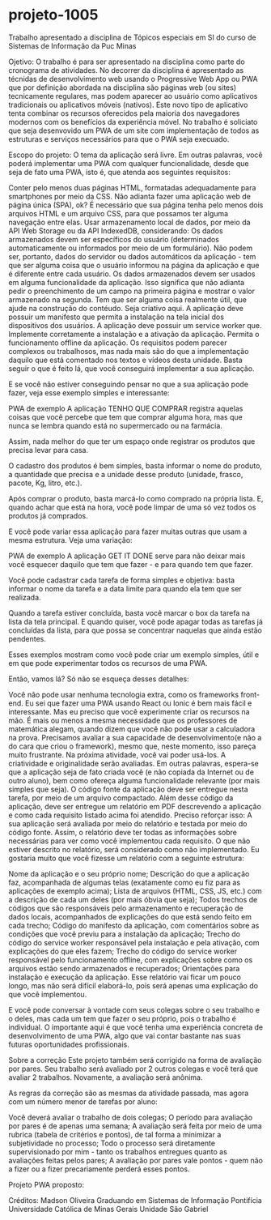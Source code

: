 # projeto-1005
Trabalho apresentado a disciplina de Tópicos especiais em SI do curso de Sistemas de Informação da Puc Minas

Ojetivo: O trabalho é para ser apresentado na disciplina como parte do cronograma de atividades. No decorrer da disciplina é apresentado as técnidas de desenvolvimento web usando o Progressive Web App ou PWA que por definição abordada na disciplina são páginas web (ou sites) tecnicamente regulares, mas podem aparecer ao usuário como aplicativos tradicionais ou aplicativos móveis (nativos). Este novo tipo de aplicativo tenta combinar os recursos oferecidos pela maioria dos navegadores modernos com os benefícios da experiência móvel. No trabalho é soliciato que seja desenvovido um PWA de um site com implementação de todos as estruturas e serviços necessários para que o PWA seja execuado.

Escopo do projeto: O tema da aplicação será livre. Em outras palavras, você poderá implementar uma PWA com qualquer funcionalidade, desde que seja de fato uma PWA, isto é, que atenda aos seguintes requisitos:

Conter pelo menos duas páginas HTML, formatadas adequadamente para smartphones por meio da CSS. Não adianta fazer uma aplicação web de página única (SPA), ok? É necessário que sua página tenha pelo menos dois arquivos HTML e um arquivo CSS, para que possamos ter alguma navegação entre elas.
Usar armazenamento local de dados, por meio da API Web Storage ou da API IndexedDB, considerando:
Os dados armazenados devem ser específicos do usuário (determinados automaticamente ou informados por meio de um formulário). Não podem ser, portanto, dados do servidor ou dados automáticos da aplicação - tem que ser alguma coisa que o usuário informou na página da aplicação e que é diferente entre cada usuário.
Os dados armazenados devem ser usados em alguma funcionalidade da aplicação. Isso significa que não adianta pedir o preenchimento de um campo na primeira página e mostrar o valor armazenado na segunda. Tem que ser alguma coisa realmente útil, que ajude na construção do contéudo. Seja criativo aqui.
A aplicação deve possuir um manifesto que permita a instalação na tela inicial dos dispositivos dos usuários.
A aplicação deve possuir um service worker que.
Implemente corretamente a instalação e a ativação da aplicação.
Permita o funcionamento offline da aplicação.
Os requisitos podem parecer complexos ou trabalhosos, mas nada mais são do que a implementação daquilo que está comentado nos textos e vídeos desta unidade. Basta seguir o que é feito lá, que você conseguirá implementar a sua aplicação.

E se você não estiver conseguindo pensar no que a sua aplicação pode fazer, veja esse exemplo simples e interessante:

PWA de exemplo
A aplicação TENHO QUE COMPRAR registra aquelas coisas que você percebe que tem que comprar alguma hora, mas que nunca se lembra quando está no supermercado ou na farmácia.

Assim, nada melhor do que ter um espaço onde registrar os produtos que precisa levar para casa.

O cadastro dos produtos é bem simples, basta informar o nome do produto, a quantidade que precisa e a unidade desse produto (unidade, frasco, pacote, Kg, litro, etc.).

Após comprar o produto, basta marcá-lo como comprado na própria lista. E, quando achar que está na hora, você pode limpar de uma só vez todos os produtos já comprados.

E você pode variar essa aplicação para fazer muitas outras que usam a mesma estrutura. Veja uma variação:

PWA de exemplo
A aplicação GET IT DONE serve para não deixar mais você esquecer daquilo que tem que fazer - e para quando tem que fazer.

Você pode cadastrar cada tarefa de forma simples e objetiva: basta informar o nome da tarefa e a data limite para quando ela tem que ser realizada.

Quando a tarefa estiver concluída, basta você marcar o box da tarefa na lista da tela principal. E quando quiser, você pode apagar todas as tarefas já concluídas da lista, para que possa se concentrar naquelas que ainda estão pendentes. 

Esses exemplos mostram como você pode criar um exemplo simples, útil e em que pode experimentar todos os recursos de uma PWA.

Então, vamos lá? Só não se esqueça desses detalhes:

Você não pode usar nenhuma tecnologia extra, como os frameworks front-end. Eu sei que fazer uma PWA usando React ou Ionic é bem mais fácil e interessante. Mas eu preciso que você experimente criar os recursos na mão. É mais ou menos a mesma necessidade que os professores de matemática alegam, quando dizem que você não pode usar a calculadora na prova. Precisamos avaliar a sua capacidade de desenvolvimento(e não a do cara que criou o framework), mesmo que, neste momento, isso pareça muito frustrante. Na próxima atividade, você vai poder usá-los.
A criatividade e originalidade serão avaliadas. Em outras palavras, espera-se que a aplicação seja de fato criada você (e não copiada da Internet ou de outro aluno), bem como ofereça alguma funcionalidade relevante (por mais simples que seja).
O código fonte da aplicação deve ser entregue nesta tarefa, por meio de um arquivo compactado.
Além desse código da aplicação, deve ser entregue um relatório em PDF descrevendo a aplicação e como cada requisito listado acima foi atendido.
Preciso reforçar isso: A sua aplicação será avaliada por meio do relatório e testada por meio do código fonte. Assim, o relatório deve ter todas as informações sobre necessárias para ver como você implementou cada requisito. O que não estiver descrito no relatório, será considerado como não implementado. Eu gostaria muito que você fizesse um relatório com a seguinte estrutura:

Nome da aplicação e o seu próprio nome;
Descrição do que a aplicação faz, acompanhada de algumas telas (exatamente como eu fiz para as aplicações de exemplo acima);
Lista de arquivos (HTML, CSS, JS, etc.) com a descrição de cada um deles (por mais óbvia que seja);
Todos trechos de códigos que são responsáveis pelo armazenamento e recuperação de dados locais, acompanhados de explicações do que está sendo feito em cada trecho;
Código do manifesto da aplicação, com comentários sobre as condições que você previu para a instalação da aplicação;
Trecho do código do service worker responsável pela instalação e pela ativação, com explicações do que eles fazem;
Trecho do código do service worker responsável pelo funcionamento offline, com explicações sobre como os arquivos estão sendo armazenados e recuperados;
Orientações para instalação e execução da aplicação.
Esse relatório vai ficar um pouco longo, mas não será difícil elaborá-lo, pois será apenas uma explicação do que você implementou.

E você pode conversar à vontade com seus colegas sobre o seu trabalho e o deles, mas cada um tem que fazer o seu próprio, pois o trabalho é individual. O importante aqui é que você tenha uma experiência concreta de desenvolvimento de uma PWA, algo que vai contar bastante nas suas futuras oportunidades profissionais.

Sobre a correção
Este projeto também será corrigido na forma de avaliação por pares.  Seu trabalho será avaliado por 2 outros colegas e você terá que avaliar 2 trabalhos. Novamente, a avaliação será anônima.

As regras da correção são as mesmas da atividade passada, mas agora com um número menor de tarefas por aluno:

Você deverá avaliar o trabalho de dois colegas;
O período para avaliação por pares é de apenas uma semana;
A avaliação será feita por meio de uma rubrica (tabela de critérios e pontos), de tal forma a minimizar a subjetividade no processo;
Todo o processo será diretamente supervisionado por mim - tanto os trabalhos entregues quanto as avaliações feitas pelos pares;
A avaliação por pares vale pontos - quem não a fizer ou a fizer precariamente perderá esses pontos.


Projeto PWA proposto: 


Créditos: 
Madson Oliveira 
Graduando em Sistemas de Informação 
Pontifícia Universidade Católica de Minas Gerais 
Unidade São Gabriel

